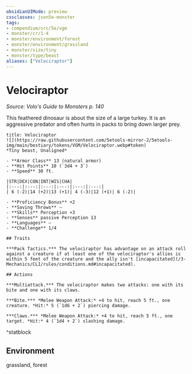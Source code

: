 ```yaml
---
obsidianUIMode: preview
cssclasses: json5e-monster
tags:
- compendium/src/5e/vgm
- monster/cr/1-4
- monster/environment/forest
- monster/environment/grassland
- monster/size/tiny
- monster/type/beast
aliases: ["Velociraptor"]
---
```

# Velociraptor
*Source: Volo's Guide to Monsters p. 140*  

This feathered dinosaur is about the size of a large turkey. It is an aggressive predator and often hunts in packs to bring down larger prey.


```ad-statblock
title: Velociraptor
![](https://raw.githubusercontent.com/5etools-mirror-2/5etools-img/main/bestiary/tokens/VGM/Velociraptor.webp#token)
*Tiny beast, Unaligned*

- **Armor Class** 13 (natural armor)
- **Hit Points** 10 (`3d4 + 3`) 
- **Speed** 30 ft.

|STR|DEX|CON|INT|WIS|CHA|
|:---:|:---:|:---:|:---:|:---:|:---:|
| 6 (-2)|14 (+2)|13 (+1)| 4 (-3)|12 (+1)| 6 (-2)|

- **Proficiency Bonus** +2
- **Saving Throws** ⏤
- **Skills** Perception +3
- **Senses** passive Perception 13
- **Languages** —
- **Challenge** 1/4

## Traits

***Pack Tactics.*** The velociraptor has advantage on an attack roll against a creature if at least one of the velociraptor's allies is within 5 feet of the creature and the ally isn't [incapacitated](/3-Mechanics/CLI/rules/conditions.md#incapacitated).

## Actions

***Multiattack.*** The velociraptor makes two attacks: one with its bite and one with its claws.

***Bite.*** *Melee Weapon Attack:* +4 to hit, reach 5 ft., one creature. *Hit:* 5 (`1d6 + 2`) piercing damage.

***Claws.*** *Melee Weapon Attack:* +4 to hit, reach 5 ft., one target. *Hit:* 4 (`1d4 + 2`) slashing damage.
```
^statblock

## Environment

grassland, forest